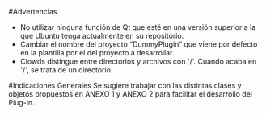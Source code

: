  
#Advertencias 
* No utilizar ninguna función de Qt que esté en una versión superior a la que Ubuntu tenga actualmente en su repositorio.
* Cambiar el nombre del proyecto “DummyPlugin” que viene por defecto en la plantilla por el del proyecto a desarrollar.
* Clowds distingue entre directorios y archivos con '/'. Cuando acaba en '/', se trata de un directorio.

#Indicaciones Generales
 Se sugiere trabajar con las distintas clases y objetos propuestos en ANEXO 1 y ANEXO 2 para facilitar el desarrollo del Plug-in.
